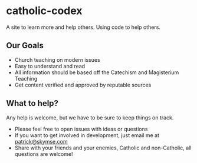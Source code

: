 # catholic-codex
A site to learn more and help others. Using code to help others.

## Our Goals
- Church teaching on modern issues
- Easy to understand and read
- All information should be based off the Catechism and Magisterium Teaching
- Get content verified and approved by reputable sources

## What to help?
Any help is welcome, but we have to be sure to keep things on track.

- Please feel free to open issues with ideas or questions
- If you want to get involved in development, just email me at patrick@skymse.com
- Share with your friends and your enemies, Catholic and non-Catholic, all questions are welcome!
